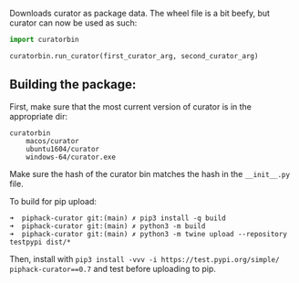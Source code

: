 Downloads curator as package data. The wheel file is a bit beefy, but curator can now be used as such:

```python
import curatorbin

curatorbin.run_curator(first_curator_arg, second_curator_arg)

```

## Building the package:

First, make sure that the most current version of curator is in the appropriate dir:

```
curatorbin 
	macos/curator
	ubuntu1604/curator
	windows-64/curator.exe
```

Make sure the hash of the curator bin matches the hash in the `__init__.py` file.

To build for pip upload:

```
➜  piphack-curator git:(main) ✗ pip3 install -q build
➜  piphack-curator git:(main) ✗ python3 -m build
➜  piphack-curator git:(main) ✗ python3 -m twine upload --repository testpypi dist/*

```

Then, install with `pip3 install -vvv -i https://test.pypi.org/simple/ piphack-curator==0.7` and test before uploading to pip.
